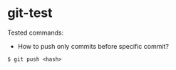# git-test

Tested commands:

- How to push only commits before specific commit?

```
$ git push <hash>
```
